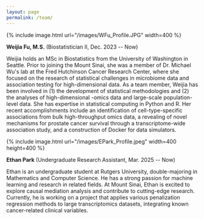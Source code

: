 ```yaml
---
layout: page
permalink: /team/
---
```


{% include image.html url="/images/WFu_Profile.JPG" width=400 %} 

**Weijia Fu, M.S.** (Biostatistician II, Dec. 2023 -- Now)

Weijia holds an MSc in Biostatistics from the University of Washington in Seattle. Prior to joining the Mount Sinai, she was a member of Dr. Michael Wu's lab at the Fred Hutchinson Cancer Research Center, where she focused on the research of statistical challenges in microbiome data and association testing for high-dimensional data. As a team member, Weijia has been involved in (1) the development of statistical methodologies and (2) the analyses of high-dimensional -omics data and large-scale population-level data. She has expertise in statistical computing in Python and R. Her recent accomplishments include an identification of cell-type-specific associations from bulk high-throughput omics data, a revealing of novel mechanisms for prostate cancer survival through a transcriptome-wide association study, and a construction of Docker for data simulators.


{% include image.html url="/images/EPark_Profile.jpeg" width=400 height=400 %} 

**Ethan Park** (Undergraduate Research Assistant, Mar. 2025 -- Now)

Ethan is an undergraduate student at Rutgers University, double-majoring in Mathematics and Computer Science. He has a strong passion for machine learning and research in related fields. At Mount Sinai, Ethan is excited to explore causal mediation analysis and contribute to cutting-edge research. Currently, he is working on a project that applies various penalization regression methods to large transcriptomics datasets, integrating known cancer-related clinical variables.
